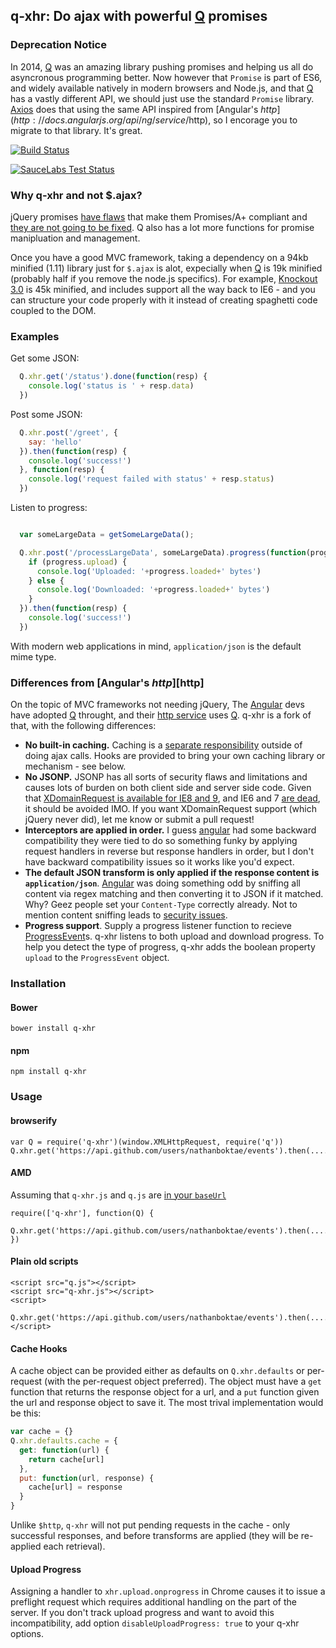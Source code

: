 ## q-xhr: Do ajax with powerful [Q] promises
### Deprecation Notice

In 2014, [Q] was an amazing library pushing promises and helping us all do asyncronous programming better. Now however that `Promise` is part of ES6, and widely available natively in modern browsers and Node.js, and that [Q] has a vastly different API, we should just use the standard `Promise` library. [Axios](https://github.com/mzabriskie/axios) does that using the same API inspired from [Angular's $http](http://docs.angularjs.org/api/ng/service/$http), so I encorage you to migrate to that library. It's great.

[![Build Status](https://secure.travis-ci.org/nathanboktae/q-xhr.png?branch=master)](https://travis-ci.org/nathanboktae/q-xhr)

[![SauceLabs Test Status](https://saucelabs.com/browser-matrix/q-xhr.svg)](https://saucelabs.com/u/nathanboktae)

### Why q-xhr and not $.ajax?

jQuery promises [have flaws](http://domenic.me/2012/10/14/youre-missing-the-point-of-promises/) that make them Promises/A+ compliant and [they are not going to be fixed](http://esdiscuss.org/topic/a-challenge-problem-for-promise-designers-was-re-futures#content-43). Q also has a lot more functions for promise manipluation and management.

Once you have a good MVC framework, taking a dependency on a 94kb minified (1.11) library just for `$.ajax` is alot, expecially when [Q] is 19k minified (probably half if you remove the node.js specifics). For example, [Knockout 3.0](http://knockoutjs.com) is 45k minified, and includes support all the way back to IE6 - and you can structure your code properly with it instead of creating spaghetti code coupled to the DOM.

### Examples

Get some JSON:
```javascript
  Q.xhr.get('/status').done(function(resp) {
    console.log('status is ' + resp.data)
  })
```

Post some JSON:

```javascript
  Q.xhr.post('/greet', {
    say: 'hello'
  }).then(function(resp) {
    console.log('success!')
  }, function(resp) {
    console.log('request failed with status' + resp.status)
  })
```

Listen to progress:

```javascript

  var someLargeData = getSomeLargeData();

  Q.xhr.post('/processLargeData', someLargeData).progress(function(progress) {
    if (progress.upload) {
      console.log('Uploaded: '+progress.loaded+' bytes')
    } else {
      console.log('Downloaded: '+progress.loaded+' bytes')
    }
  }).then(function(resp) {
    console.log('success!')
  })
```

With modern web applications in mind, `application/json` is the default mime type.

### Differences from [Angular's $http][$http]

On the topic of MVC frameworks not needing jQuery, The [Angular] devs have adopted [Q] throught, and their [http service][$http] uses [Q]. q-xhr is a fork of that, with the following differences:

- **No built-in caching.** Caching is a [separate responsibility](http://blog.codinghorror.com/curlys-law-do-one-thing/) outside of doing ajax calls. Hooks are provided to bring your own caching library or mechanism - see below.
- **No JSONP.** JSONP has all sorts of security flaws and limitations and causes lots of burden on both client side and server side code. Given that [XDomainRequest is available for IE8 and 9](http://blogs.msdn.com/b/ieinternals/archive/2010/05/13/xdomainrequest-restrictions-limitations-and-workarounds.aspx), and IE6 and 7 [are dead](http://gs.statcounter.com/#desktop-browser_version_partially_combined-ww-monthly-201302-201402), it should be avoided IMO. If you want XDomainRequest support (which jQuery never did), let me know or submit a pull request!
- **Interceptors are applied in order.** I guess [angular] had some backward compatibility they were tied to do so something funky by applying request handlers in reverse but response handlers in order, but I don't have backward compatibility issues so it works like you'd expect.
- **The default JSON transform is only applied if the response content is `application/json`**. [Angular] was doing something odd by sniffing all content via regex matching and then converting it to JSON if it matched. Why? Geez people set your `Content-Type` correctly already. Not to mention content sniffing leads to [security issues](http://blogs.msdn.com/b/ie/archive/2008/09/02/ie8-security-part-vi-beta-2-update.aspx).
- **Progress support**. Supply a progress listener function to recieve [ProgressEvent](https://developer.mozilla.org/en-US/docs/Web/API/ProgressEvent)s. q-xhr listens to both upload and download progress. To help you detect the type of progress, q-xhr adds the boolean property `upload` to the `ProgressEvent` object.

### Installation

#### Bower

```
bower install q-xhr
```

#### npm

```
npm install q-xhr
```

### Usage

#### browserify

```
var Q = require('q-xhr')(window.XMLHttpRequest, require('q'))
Q.xhr.get('https://api.github.com/users/nathanboktae/events').then(.....)
```

#### AMD

Assuming that `q-xhr.js` and `q.js` are [in your `baseUrl`](http://requirejs.org/docs/api.html#config-baseUrl)

```
require(['q-xhr'], function(Q) {
  Q.xhr.get('https://api.github.com/users/nathanboktae/events').then(.....)
})
```

#### Plain old scripts

```
<script src="q.js"></script>
<script src="q-xhr.js"></script>
<script>
  Q.xhr.get('https://api.github.com/users/nathanboktae/events').then(.....)
</script>
```

#### Cache Hooks

A cache object can be provided either as defaults on `Q.xhr.defaults` or per-request (with the per-request object preferred). The object must have a `get` function that returns the response object for a url, and a `put` function given the url and response object to save it. The most trival implementation would be this:

```javascript
var cache = {}
Q.xhr.defaults.cache = {
  get: function(url) {
    return cache[url]
  },
  put: function(url, response) {
    cache[url] = response
  }
}
```

Unlike `$http`, `q-xhr` will not put pending requests in the cache - only successful responses, and before transforms are applied (they will be re-applied each retrieval).

#### Upload Progress

Assigning a handler to `xhr.upload.onprogress` in Chrome causes it to issue a preflight request which requires additional handling on the part of the server. If you don't track upload progress and want to avoid this incompatibility, add option `disableUploadProgress: true` to your q-xhr options.


[Q]: https://github.com/kriskowal/q
[Angular]: http://angularjs.org/
[$http]: http://docs.angularjs.org/api/ng/service/$http
